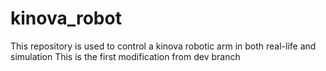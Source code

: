 # kinova_robot
This repository is used to control a kinova robotic arm in both real-life and simulation
This is the first modification from dev branch
